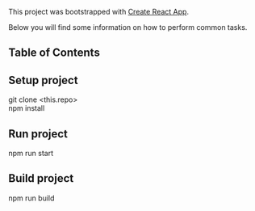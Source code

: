 This project was bootstrapped with [Create React App](https://github.com/facebookincubator/create-react-app).

Below you will find some information on how to perform common tasks.<br>

## Table of Contents

## Setup project
git clone <this.repo><br>
npm install

## Run project
npm run start <br>

## Build project 
npm run build <br>
